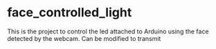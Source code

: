 # face_controlled_light
This is the project to control the led attached to Arduino using the face detected by the webcam. Can be modified to transmit 
